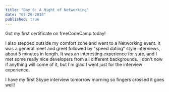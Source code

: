 ```yaml
---
title: "Day 6: A Night of Networking"
date: "07-26-2018"
published: true
---
```

Got my first certificate on freeCodeCamp today!

I also stepped outside my comfort zone and went to a Networking event. It was a general meet and greet followed by "speed dating" style interviews, about 5 minutes in length. It was an interesting experience for sure, and I met some really nice developers from all different backgrounds. I don't now if anything will come of it, but I'm glad I went just for the interview experience.

I have my first Skype interview tomorrow morning so fingers crossed it goes well!
